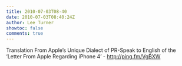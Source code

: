 ```yaml
---
title: 2010-07-03T08-40
date: 2010-07-03T08:40:24Z
author: Lee Turner
showtoc: false
comments: true
---
```


Translation From Apple’s Unique Dialect of PR-Speak to English of the ‘Letter From Apple Regarding iPhone 4’ - http://ping.fm/VgBXW

